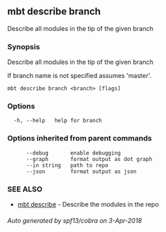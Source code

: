 ## mbt describe branch

Describe all modules in the tip of the given branch

### Synopsis


Describe all modules in the tip of the given branch

If branch name is not specified assumes 'master'.


```
mbt describe branch <branch> [flags]
```

### Options

```
  -h, --help   help for branch
```

### Options inherited from parent commands

```
      --debug       enable debugging
      --graph       format output as dot graph
      --in string   path to repo
      --json        format output as json
```

### SEE ALSO
* [mbt describe](mbt_describe.md)	 - Describe the modules in the repo

###### Auto generated by spf13/cobra on 3-Apr-2018

